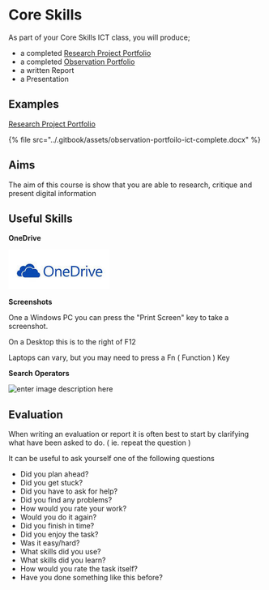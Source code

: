 # Core Skills



As part of your Core Skills ICT class, you will produce;

* a completed [Research Project Portfolio](https://tutor.neocities.org/Research%20Project%20Portfolio%20Simpler.docx)
* a completed [Observation Portfolio](https://tutor.neocities.org/Observation%20Portfolio.docx)
* a written Report
* a Presentation

## Examples

[Research Project Portfolio](https://tutor.neocities.org/Research%20Project%20Portfolio%20Example.docx)

{% file src="../.gitbook/assets/observation-portfoilo-ict-complete.docx" %}

## Aims

The aim of this course is show that you are able to research, critique and present digital information

## Useful Skills

**OneDrive**

![](../.gitbook/assets/image.png)



**Screenshots**

One a Windows PC you can press the "Print Screen" key to take a screenshot.

On a Desktop this is to the right of F12

Laptops can vary, but you may need to press a Fn \( Function \) Key

**Search Operators**

![enter image description here](http://www.craiglotter.co.za/wp-content/uploads/2012/10/how-to-google-it-cheatsheet.jpg)



## Evaluation

When writing an evaluation or report it is often best to start by clarifying what have been asked to do. \( ie. repeat the question \)

It can be useful to ask yourself one of the following questions

* Did you plan ahead?
* Did you get stuck?
* Did you have to ask for help?
* Did you find any problems?
* How would you rate your work?
* Would you do it again? 
* Did you finish in time?
* Did you enjoy the task? 
* Was it easy/hard?
* What skills did you use?
* What skills did you learn?
* How would you rate the task itself?
* Have you done something like this before?

